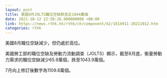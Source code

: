 ```yaml
---
layout: post
title: 美國8月JOLTS職位空缺跌至近1044萬個
date: 2021-10-12 22:50:26.000000000 +08:00
link: https://news.rthk.hk/rthk/ch/component/k2/1614911-20211012.htm
categories: rthk
---
```


美國8月職位空缺減少，但仍處於高位。

美國勞工部的職位空缺及勞動力流動調查（JOLTS）顯示，截至8月底，衡量勞動力需求的職位空缺減少65.9萬個，跌至1043.9萬個。

7月向上修訂後數字為1109.8萬個。

